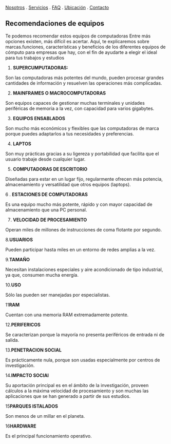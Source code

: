 [Nosotros](./nosotros.md) . [Servicios](./servicios.md) . [FAQ](FAQ.md) . [Ubicación](ubicacion.md) . [Contacto](./contacto.md)

## Recomendaciones de equipos 

Te podemos recomendar estos  equipos de computadoras
Entre más opciones existen, más difícil es acertar. Aquí, te explicaremos sobre marcas.funciones, características y beneficios de los diferentes equipos
de cómputo para empresas que hay, con el fin de ayudarte a elegir el ideal para tus trabajos y estudios 


   1. **SUPERCUMPUTADORAS:**


Son las computadoras más potentes del mundo, pueden procesar grandes cantidades de información y resuelven las operaciones más complicadas.
 
   2. **MAINFRAMES O MACROCOMPUTADORAS**


Son equipos capaces de gestionar muchas terminales y unidades periféricas de memoria a la vez, con capacidad para varios gigabytes.
 
   3. **EQUIPOS ENSABLADOS**


Son mucho más económicos y flexibles que las computadoras de marca porque puedes adaptarlos a tus necesidades y preferencias. 
 
   4. **LAPTOS**


Son muy prácticas gracias a su ligereza y portabilidad que facilita que el usuario trabaje desde cualquier lugar. 
 
5. **COMPUTADORAS DE ESCRITORIO**


Diseñadas para estar en un lugar fijo, regularmente ofrecen más potencia, almacenamiento y versatilidad que otros equipos (laptops). 
 
   6 . **ESTACIONES DE COMPUTADORAS**


Es una equipo mucho más potente, rápido y con mayor capacidad de almacenamiento que una PC personal.

   7. **VELOCIDAD DE PROCESAMIENTO** 


Operan miles de millones de instrucciones de coma flotante por segundo.

   8.**USUARIOS**


Pueden participar hasta miles en un entorno de redes amplias a la vez.

   9.**TAMAÑO**


Necesitan instalaciones especiales y aire acondicionado de tipo industrial, ya que, consumen mucha energía.

   10.**USO**


Sólo las pueden ser manejadas por especialistas.

   11**RAM**
 

Cuentan con una memoria RAM extremadamente potente.

   12.**PERIFERICOS**


Se caracterizan porque la mayoría no presenta periféricos de entrada ni de salida.

   13.**PENETRACION SOCIAL**


Es prácticamente nula, porque son usadas especialmente por centros de investigación.

   14.**IMPACTO SOCIAl**


Su aportación principal es en el ámbito de la investigación, proveen cálculos a la máxima velocidad de procesamiento y son muchas las aplicaciones que se han generado a partir de sus estudios.

   15**PARQUES ISTALADOS**


Son menos de un millar en el planeta.

   16**HARDWARE**


Es el principal funcionamiento operativo.

